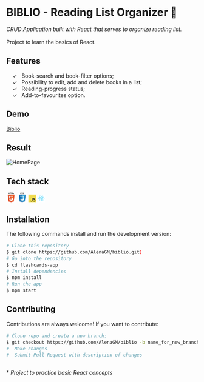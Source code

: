 # BIBLIO - Reading List Organizer :book:

_CRUD Application built with React that serves to organize reading list._<br><br>
Project to learn the basics of React. 

## Features

&nbsp;&nbsp;&nbsp;&nbsp;&check;&nbsp;&nbsp; Book-search and book-filter options;<br>
&nbsp;&nbsp;&nbsp;&nbsp;&check;&nbsp;&nbsp; Possibility to edit, add and delete books in a list;<br>
&nbsp;&nbsp;&nbsp;&nbsp;&check;&nbsp;&nbsp; Reading-progress status;<br>
&nbsp;&nbsp;&nbsp;&nbsp;&check;&nbsp;&nbsp; Add-to-favourites option.<br>

## Demo

[Biblio]

## Result

<img width="45%" alt="HomePage" src="../main/captureweb.jpeg">


## Tech stack

<code><img height="25" src="https://raw.githubusercontent.com/github/explore/80688e429a7d4ef2fca1e82350fe8e3517d3494d/topics/html/html.png"></code>
<code><img height="25" src="https://raw.githubusercontent.com/github/explore/80688e429a7d4ef2fca1e82350fe8e3517d3494d/topics/css/css.png"></code>
<code><img height="20" src="https://raw.githubusercontent.com/github/explore/80688e429a7d4ef2fca1e82350fe8e3517d3494d/topics/javascript/javascript.png"></code>
<code><img height="20" src="https://raw.githubusercontent.com/github/explore/80688e429a7d4ef2fca1e82350fe8e3517d3494d/topics/react/react.png"></code>

## Installation

The following commands install and run the development version:

```bash
# Clone this repository
$ git clone https://github.com/AlenaGM/biblio.git)
# Go into the repository
$ cd flashcards-app
# Install dependencies
$ npm install
# Run the app
$ npm start
```

## Contributing

Contributions are always welcome! If you want to contribute:

```bash
# Clone repo and create a new branch:
$ git checkout https://github.com/AlenaGM/biblio -b name_for_new_branch
#  Make changes
#  Submit Pull Request with description of changes
```

##

  
\* _Project to practice basic React concepts_ 


   [Biblio]: <https://alenagm.github.io/biblio/>
